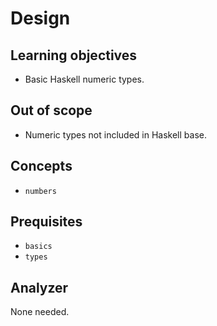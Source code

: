 # Design

## Learning objectives

- Basic Haskell numeric types.

## Out of scope

- Numeric types not included in Haskell base.

## Concepts

- `numbers`

## Prequisites

- `basics`
- `types`

## Analyzer

None needed.
